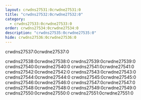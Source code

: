 ```yaml
---
layout: crwdns27531:0crwdne27531:0
title: "crwdns27532:0crwdne27532:0"
category:
  - crwdns27533:0crwdne27533:0
order: crwdns27534:0crwdne27534:0
description: "crwdns27535:0crwdne27535:0"
hide: crwdns27536:0crwdne27536:0
---
```

crwdns27537:0crwdne27537:0

crwdns27538:0crwdne27538:0 crwdns27539:0crwdne27539:0 crwdns27540:0crwdne27540:0 crwdns27541:0crwdne27541:0 crwdns27542:0crwdne27542:0 crwdns27543:0crwdne27543:0 crwdns27544:0crwdne27544:0 crwdns27545:0crwdne27545:0 crwdns27546:0crwdne27546:0 crwdns27547:0crwdne27547:0 crwdns27548:0crwdne27548:0 crwdns27549:0crwdne27549:0 crwdns27550:0crwdne27550:0 crwdns27551:0crwdne27551:0